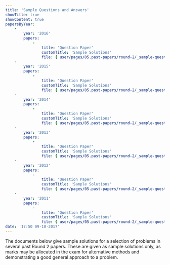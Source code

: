 ```yaml
---
title: 'Sample Questions and Answers'
showTitle: true
showContent: true
papersByYear:
    -
        year: '2016'
        papers:
            -
                title: 'Question Paper'
                customTitle: 'Sample Solutions'
                file: { user/pages/05.past-papers/round-2/_sample-questions/Round_2_solutions_2016.pdf: { name: Round_2_solutions_2016.pdf, type: application/pdf, size: 331294, path: user/pages/05.past-papers/round-2/_sample-questions/Round_2_solutions_2016.pdf } }
    -
        year: '2015'
        papers:
            -
                title: 'Question Paper'
                customTitle: 'Sample Solutions'
                file: { user/pages/05.past-papers/round-2/_sample-questions/Round_2_Solutions_2015.pdf: { name: Round_2_Solutions_2015.pdf, type: application/pdf, size: 2193448, path: user/pages/05.past-papers/round-2/_sample-questions/Round_2_Solutions_2015.pdf } }
    -
        year: '2014'
        papers:
            -
                title: 'Question Paper'
                customTitle: 'Sample Solutions'
                file: { user/pages/05.past-papers/round-2/_sample-questions/BPhO_Round_2_Paper_2014_Solutions.pdf: { name: BPhO_Round_2_Paper_2014_Solutions.pdf, type: application/pdf, size: 746022, path: user/pages/05.past-papers/round-2/_sample-questions/BPhO_Round_2_Paper_2014_Solutions.pdf } }
    -
        year: '2013'
        papers:
            -
                title: 'Question Paper'
                customTitle: 'Sample Solutions'
                file: { user/pages/05.past-papers/round-2/_sample-questions/BPhO_Round_2_Paper_2013_Solutions_selected_answers.pdf: { name: BPhO_Round_2_Paper_2013_Solutions_selected_answers.pdf, type: application/pdf, size: 187260, path: user/pages/05.past-papers/round-2/_sample-questions/BPhO_Round_2_Paper_2013_Solutions_selected_answers.pdf } }
    -
        year: '2012'
        papers:
            -
                title: 'Question Paper'
                customTitle: 'Sample Solutions'
                file: { user/pages/05.past-papers/round-2/_sample-questions/BPhO_Round_2_Paper_2012_Solutions_selected_answers.pdf: { name: BPhO_Round_2_Paper_2012_Solutions_selected_answers.pdf, type: application/pdf, size: 894582, path: user/pages/05.past-papers/round-2/_sample-questions/BPhO_Round_2_Paper_2012_Solutions_selected_answers.pdf } }
    -
        year: '2011'
        papers:
            -
                title: 'Question Paper'
                customTitle: 'Sample Solutions'
                file: { user/pages/05.past-papers/round-2/_sample-questions/BPhO_Round_2_Paper_2011_Solutions_selectedl_answers.pdf: { name: BPhO_Round_2_Paper_2011_Solutions_selectedl_answers.pdf, type: application/pdf, size: 2276083, path: user/pages/05.past-papers/round-2/_sample-questions/BPhO_Round_2_Paper_2011_Solutions_selectedl_answers.pdf } }
date: '17:50 09-10-2017'
---
```


The documents below give sample solutions for a selection of problems in several past Round 2 papers. These are given as sample solutions only, as marks may be allocated in the exam for alternative methods and demonstrating a good general approach to a problem.
